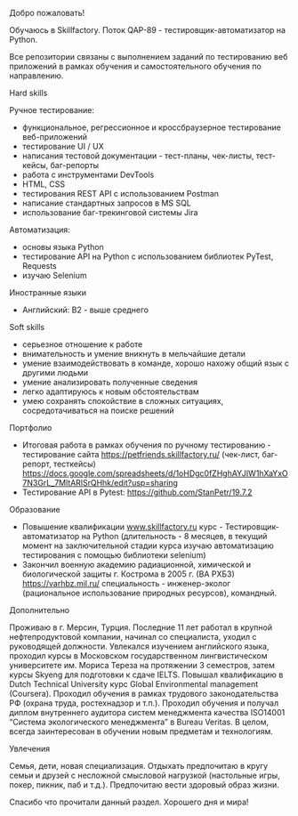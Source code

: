 Добро пожаловать!

Обучаюсь в Skillfactory. 
Поток QAP-89 - тестировщик-автоматизатор на Python.

Все репозитории связаны с выполнением заданий по тестированию веб приложений в рамках обучения и самостоятельного обучения по направлению. 

Hard skills

Ручное тестирование:
- функциональное, регрессионное и кроссбраузерное тестирование веб-приложений
- тестирование UI / UX
- написания тестовой документации - тест-планы, чек-листы, тест-кейсы, баг-репорты
- работа с инструментами DevTools
- HTML, CSS
- тестирования REST API с использованием Postman
- написание стандартных запросов в MS SQL
- использование баг-трекинговой системы Jira

Автоматизация:
- основы языка Python
- тестирование API на Python с использованием библиотек PyTest, Requests
- изучаю Selenium

Иностранные языки
- Английский: B2 - выше среднего

Soft skills
- серьезное отношение к работе
- внимательность и умение вникнуть в мельчайшие детали
- умение взаимодействовать в команде, хорошо нахожу общий язык с другими людьми
- умение анализировать полученные сведения
- легко адаптируюсь к новым обстоятельствам
- умею сохранять спокойствие в сложных ситуациях, сосредотачиваться на поиске решений

Портфолио
- Итоговая работа в рамках обучения по ручному тестированию - тестирование сайта https://petfriends.skillfactory.ru/ (чек-лист, баг-репорт, тесткейсы) https://docs.google.com/spreadsheets/d/1oHDgc0fZHghAYJIW1hXaYxO7N3GrL_7MltARlSrQHhk/edit?usp=sharing
- Тестирование API в Pytest: https://github.com/StanPetr/19.7.2

Образование
- Повышение квалификации www.skillfactory.ru курс - Тестировщик-автоматизатор на Python (длительность - 8 месяцев, в текущий момент на заключительной стадии курса изучаю автоматизацию тестирования с помощью библиотеки selenium)
- Закончил военную академию радиационной, химической и биологической защиты г. Кострома в 2005 г. (ВА РХБЗ) https://varhbz.mil.ru/ специальность - инженер-эколог (рациональное использование природных ресурсов), командный.

Дополнительно

Проживаю в г. Мерсин, Турция. Последние 11 лет работал в крупной нефтепродуктовой компании, начинал со специалиста, уходил с руководящей должности. Увлекался изучением английского языка, проходил курсы в Московском государственном лингвистическом университете им. Мориса Тереза на протяжении 3 семестров, затем курсы Skyeng для подготовки к сдаче IELTS. Повышал квалификацию в Dutch Technical University курс Global Environmental management (Coursera). Проходил обучения в рамках трудового законодательства РФ (охрана труда, ростехнадзор и т.п.). Проходил обучения и получал диплом внутреннего аудитора систем менеджмента качества ISO14001 “Система экологического менеджмента” в Bureau Veritas. В целом, всегда заинтересован в обучении новым предметам и технологиям.

Увлечения

Семья, дети, новая специализация. Отдыхать предпочитаю в кругу семьи и друзей с несложной смысловой нагрузкой (настольные игры, покер, пикник, паб и т.д.). Предпочитаю вести здоровый образ жизни. 

Спасибо что прочитали данный раздел. Хорошего дня и мира!
